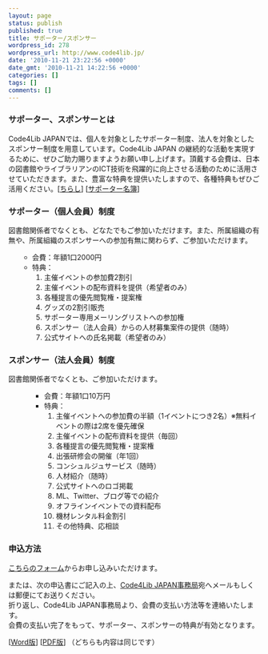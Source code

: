 ```yaml
---
layout: page
status: publish
published: true
title: サポーター/スポンサー
wordpress_id: 278
wordpress_url: http://www.code4lib.jp/
date: '2010-11-21 23:22:56 +0000'
date_gmt: '2010-11-21 14:22:56 +0000'
categories: []
tags: []
comments: []
---
```

<h3>サポーター、スポンサーとは</h3>
<p>Code4Lib JAPANでは、個人を対象としたサポーター制度、法人を対象としたスポンサー制度を用意しています。Code4Lib JAPAN の継続的な活動を実現するために、ぜひご助力賜りますようお願い申し上げます。頂戴する会費は、日本の図書館やライブラリアンのICT技術を飛躍的に向上させる活動のために活用させていただきます。また、豊富な特典を提供いたしますので、各種特典もぜひご活用ください。[<a href="http://www.code4lib.jp/wp-content/uploads/2012/10/supporter-sponsor1.pdf">ちらし</a>] [<a href="http://www.code4lib.jp/membership/supporter_list/">サポーター名簿</a>]</p>
<h3>サポーター（個人会員）制度</h3>
<p>図書館関係者でなくとも、どなたでもご参加いただけます。また、所属組織の有無や、所属組織のスポンサーへの参加有無に関わらず、ご参加いただけます。</p>
<ul>
<ul>
<li>会費：年額1口2000円</li>
<li>特典：
<ol>
<li>主催イベントの参加費2割引</li>
<li>主催イベントの配布資料を提供（希望者のみ）</li>
<li>各種提言の優先閲覧権・提案権</li>
<li>グッズの2割引販売</li>
<li>サポーター専用メーリングリストへの参加権</li>
<li>スポンサー（法人会員）からの人材募集案件の提供（随時）</li>
<li>公式サイトへの氏名掲載（希望者のみ）</li>
</ol>
</li>
</ul>
</ul>
<h3>スポンサー（法人会員）制度</h3>
<p>図書館関係者でなくとも、ご参加いただけます。</p>
<ul>
<ul>
<ul>
<li>会費：年額1口10万円</li>
<li>特典：
<ol>
<li>主催イベントへの参加費の半額（1イベントにつき2名）※無料イベントの際は2席を優先確保</li>
<li>主催イベントの配布資料を提供（毎回）</li>
<li>各種提言の優先閲覧権・提案権</li>
<li>出張研修会の開催（年1回）</li>
<li>コンシュルジュサービス（随時）</li>
<li>人材紹介（随時）</li>
<li>公式サイトへのロゴ掲載</li>
<li>ML、Twitter、ブログ等での紹介</li>
<li>オフラインイベントでの資料配布</li>
<li>機材レンタル料金割引</li>
<li>その他特典、応相談</li>
</ol>
</li>
</ul>
</ul>
</ul>
<h3>申込方法</h3>
<p><a href="http://www.code4lib.jp/membership/membership_form/">こちらのフォーム</a>からお申し込みいただけます。</p>
<p>または、次の申込書にご記入の上、<a href="http://www.code4lib.jp/about/">Code4Lib JAPAN事務局</a>宛へメールもしくは郵便にてお送りください。<br />
折り返し、Code4Lib JAPAN事務局より、会費の支払い方法等を連絡いたします。<br />
会費の支払い完了をもって、サポーター、スポンサーの特典が有効となります。</p>
<p>[<a href="http://www.code4lib.jp/wp-content/uploads/2012/10/supporter-sponsor-app2.docx">Word版</a>] [<a href="http://www.code4lib.jp/wp-content/uploads/2012/10/supporter-sponsor-app2.pdf">PDF版</a>] （どちらも内容は同じです）</p>
